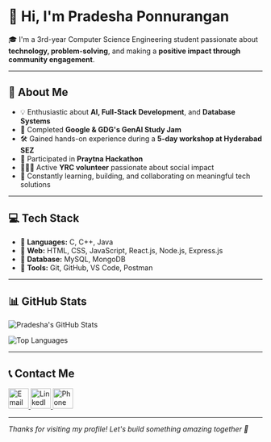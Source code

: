 # 👋 Hi, I'm Pradesha Ponnurangan

🎓 I'm a 3rd-year Computer Science Engineering student passionate about **technology, problem-solving**, and making a **positive impact through community engagement**.

---

## 🚀 About Me

- 💡 Enthusiastic about **AI, Full-Stack Development**, and **Database Systems**
- 🧠 Completed **Google & GDG's GenAI Study Jam**
- 🛠️ Gained hands-on experience during a **5-day workshop at Hyderabad SEZ**
- 🤝 Participated in **Praytna Hackathon**
- 🧑‍🤝‍🧑 Active **YRC volunteer** passionate about social impact
- 🌱 Constantly learning, building, and collaborating on meaningful tech solutions

---

## 💻 Tech Stack

- 🔹 **Languages:** C, C++, Java  
- 🔹 **Web:** HTML, CSS, JavaScript, React.js, Node.js, Express.js  
- 🔹 **Database:** MySQL, MongoDB  
- 🔹 **Tools:** Git, GitHub, VS Code, Postman  

---

## 📊 GitHub Stats

![Pradesha's GitHub Stats](https://github-readme-stats.vercel.app/api?username=PradeshaP&show_icons=true&theme=radical)

![Top Languages](https://github-readme-stats.vercel.app/api/top-langs/?username=PradeshaP&layout=compact&theme=radical)

---

## 📞 Contact Me

<p align="left">
  <a href="mailto:ponnuranganpradesha@gmail.com" target="_blank">
    <img src="https://img.icons8.com/fluency/48/gmail-new.png" alt="Email" height="40" />
  </a>
  <a href="https://www.linkedin.com/in/pradesha-ponnurangan-a0537028b" target="_blank">
    <img src="https://img.icons8.com/color/48/linkedin.png" alt="LinkedIn" height="40" />
  </a>
  <a href="tel:+916380816690" target="_blank">
    <img src="https://img.icons8.com/fluency/48/phone.png" alt="Phone" height="40" />
  </a>
</p>


---



_Thanks for visiting my profile! Let's build something amazing together 🚀_
